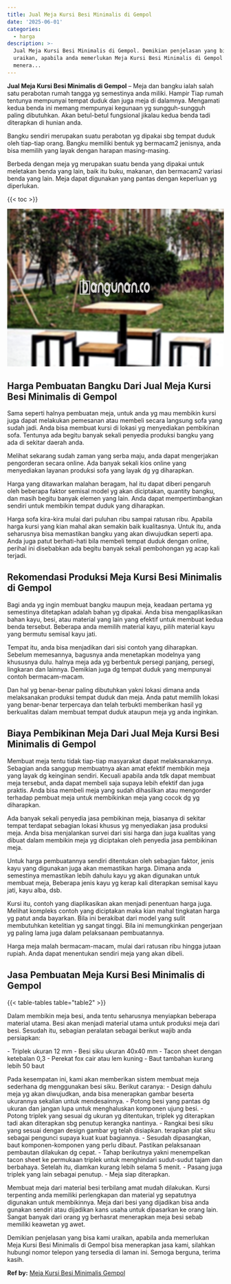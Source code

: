 ```yaml
---
title: Jual Meja Kursi Besi Minimalis di Gempol
date: '2025-06-01'
categories:
  - harga
description: >-
  Jual Meja Kursi Besi Minimalis di Gempol. Demikian penjelasan yang bisa kami
  uraikan, apabila anda memerlukan Meja Kursi Besi Minimalis di Gempol bisa
  menera...
---
```


**Jual Meja Kursi Besi Minimalis di Gempol** – Meja dan bangku ialah salah satu perabotan rumah tangga yg semestinya anda miliki. Hampir Tiap rumah tentunya mempunyai tempat duduk dan juga meja di dalamnya. Mengamati kedua benda ini memang mempunyai kegunaan yg sungguh-sungguh paling dibutuhkan. Akan betul-betul fungsional jikalau kedua benda tadi diterapkan di hunian anda.

Bangku sendiri merupakan suatu perabotan yg dipakai sbg tempat duduk oleh tiap-tiap orang. Bangku memiliki bentuk yg bermacam2 jenisnya, anda bisa memilih yang layak dengan harapan masing-masing.

Berbeda dengan meja yg merupakan suatu benda yang dipakai untuk meletakan benda yang lain, baik itu buku, makanan, dan bermacam2 variasi benda yang lain. Meja dapat digunakan yang pantas dengan keperluan yg diperlukan.

{{< toc >}}

![Jual Meja Kursi Besi Minimalis di Gempol](/images/jual-meja-besi-murah13.png)

## Harga Pembuatan Bangku Dari Jual Meja Kursi Besi Minimalis di Gempol

Sama seperti halnya pembuatan meja, untuk anda yg mau membikin kursi juga dapat melakukan pemesanan atau membeli secara langsung sofa yang sudah jadi. Anda bisa membuat kursi di lokasi yg menyediakan pembikinan sofa. Tentunya ada begitu banyak sekali penyedia produksi bangku yang ada di sekitar daerah anda.

Melihat sekarang sudah zaman yang serba maju, anda dapat mengerjakan pengorderan secara online. Ada banyak sekali kios online yang menyediakan layanan produksi sofa yang layak dg yg diharapkan.

Harga yang ditawarkan malahan beragam, hal itu dapat diberi pengaruh oleh beberapa faktor semisal model yg akan diciptakan, quantity bangku, dan masih begitu banyak elemen yang lain. Anda dapat mempertimbangkan sendiri untuk membikin tempat duduk yang diharapkan.

Harga sofa kira-kira mulai dari puluhan ribu sampai ratusan ribu. Apabila harga kursi yang kian mahal akan semakin baik kualitasnya. Untuk itu, anda seharusnya bisa memastikan bangku yang akan diwujudkan seperti apa. Anda juga patut berhati-hati bila membeli tempat duduk dengan online, perihal ini disebabkan ada begitu banyak sekali pembohongan yg acap kali terjadi.

## Rekomendasi Produksi Meja Kursi Besi Minimalis di Gempol

Bagi anda yg ingin membuat bangku maupun meja, keadaan pertama yg semestinya ditetapkan adalah bahan yg dipakai. Anda bisa mengaplikasikan bahan kayu, besi, atau material yang lain yang efektif untuk membuat kedua benda tersebut. Beberapa anda memilih material kayu, pilih material kayu yang bermutu semisal kayu jati.

Tempat itu, anda bisa menjadikan dari sisi contoh yang diharapkan. Sebelum memesannya, bagusnya anda menetapkan modelnya yang khususnya dulu. halnya meja ada yg berbentuk persegi panjang, persegi, lingkaran dan lainnya. Demikian juga dg tempat duduk yang mempunyai contoh bermacam-macam.

Dan hal yg benar-benar paling dibutuhkan yakni lokasi dimana anda melaksanakan produksi tempat duduk dan meja. Anda patut memilih lokasi yang benar-benar terpercaya dan telah terbukti memberikan hasil yg berkualitas dalam membuat tempat duduk ataupun meja yg anda inginkan.

## Biaya Pembikinan Meja Dari Jual Meja Kursi Besi Minimalis di Gempol

Membuat meja tentu tidak tiap-tiap masyarakat dapat melaksanakannya. Sebagian anda sanggup membuatnya akan amat efektif membikin meja yang layak dg keinginan sendiri. Kecuali apabila anda tdk dapat membuat meja tersebut, anda dapat membeli saja supaya lebih efektif dan juga praktis. Anda bisa membeli meja yang sudah dihasilkan atau mengorder terhadap pembuat meja untuk membikinkan meja yang cocok dg yg diharapkan.

Ada banyak sekali penyedia jasa pembikinan meja, biasanya di sekitar tempat terdapat sebagian lokasi khusus yg menyediakan jasa produksi meja. Anda bisa menjalankan survei dari sisi harga dan juga kualitas yang dibuat dalam membikin meja yg diciptakan oleh penyedia jasa pembikinan meja.

Untuk harga pembuatannya sendiri ditentukan oleh sebagian faktor, jenis kayu yang digunakan juga akan memastikan harga. Dimana anda semestinya memastikan lebih dahulu kayu yg akan digunakan untuk membuat meja, Beberapa jenis kayu yg kerap kali diterapkan semisal kayu jati, kayu alba, dsb.

Kursi itu, contoh yang diaplikasikan akan menjadi penentuan harga juga. Melihat kompleks contoh yang diciptakan maka kian mahal tingkatan harga yg patut anda bayarkan. Bila ini berakibat dari model yang sulit membutuhkan ketelitian yg sangat tinggi. Bila ini memungkinkan pengerjaan yg paling lama juga dalam pelaksanaan pembuatannya.

Harga meja malah bermacam-macam, mulai dari ratusan ribu hingga jutaan rupiah. Anda dapat menentukan sendiri meja yang akan dibeli.

## Jasa Pembuatan Meja Kursi Besi Minimalis di Gempol

{{< table-tables table="table2" >}}

Dalam membikin meja besi, anda tentu seharusnya menyiapkan beberapa material utama. Besi akan menjadi material utama untuk produksi meja dari besi. Sesudah itu, sebagian peralatan sebagai berikut wajib anda persiapkan:

\- Triplek ukuran 12 mm - Besi siku ukuran 40x40 mm - Tacon sheet dengan ketebalan 0,3 - Perekat fox cair atau lem kuning - Baut tambahan kurang lebih 50 baut

Pada kesempatan ini, kami akan memberikan sistem membuat meja sederhana dg menggunakan besi siku. Berikut caranya: - Design dahulu meja yg akan diwujudkan, anda bisa menerapkan gambar beserta ukurannya sekalian untuk mendesainnya. - Potong besi yang pantas dg ukuran dan jangan lupa untuk menghaluskan komponen ujung besi. - Potong triplek yang sesuai dg ukuran yg ditentukan, triplek yg diterapkan tadi akan diterapkan sbg penutup kerangka nantinya. - Rangkai besi siku yang sesuai dengan design gambar yg telah disiapkan. terapkan plat siku sebagai pengunci supaya kuat kuat bagiannya. - Sesudah dipasangkan, baut komponen-komponen yang perlu dibaut. Pastikan pelaksanaan pembautan dilakukan dg cepat. - Tahap berikutnya yakni menempelkan tacon sheet ke permukaan triplek untuk menghindari sudut-sudut tajam dan berbahaya. Setelah itu, diamkan kurang lebih selama 5 menit. - Pasang juga triplek yang lain sebagai penutup. - Meja siap diterapkan.

Membuat meja dari material besi terbilang amat mudah dilakukan. Kursi terpenting anda memiliki perlengkapan dan material yg sepatutnya digunakan untuk membikinnya. Meja dari besi yang dijadikan bisa anda gunakan sendiri atau dijadikan kans usaha untuk dipasarkan ke orang lain. Sangat banyak dari orang yg berhasrat menerapkan meja besi sebab memiliki keawetan yg awet.

Demikian penjelasan yang bisa kami uraikan, apabila anda memerlukan Meja Kursi Besi Minimalis di Gempol bisa menerapkan jasa kami, silahkan hubungi nomor telepon yang tersedia di laman ini. Semoga berguna, terima kasih.

**Ref by:** [Meja Kursi Besi Minimalis Gempol](https://id.wikipedia.org/wiki/Meja)
